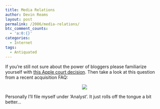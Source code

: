 ```yaml
---
title: Media Relations
author: Devin Reams
layout: post
permalink: /2006/media-relations/
btc_comment_counts:
  - 'a:0:{}'
categories:
  - Internet
tags:
  - Antiquated
---
```

If you&#8217;re still not sure about the power of bloggers please familiarize yourself with [this Apple court decision][1]. Then take a look at this question from a recent acquisition FAQ:

<p align="center">
  <img src="https://devin.reams.me/wp-content/uploads/2006/05/relations.PNG" />
</p>

Personally I&#8217;ll file myself under &#8216;Analyst&#8217;. It just rolls off the tongue a bit better&#8230;

 [1]: http://blog.wired.com/27BStroke6/index.blog?entry_id=1489151
